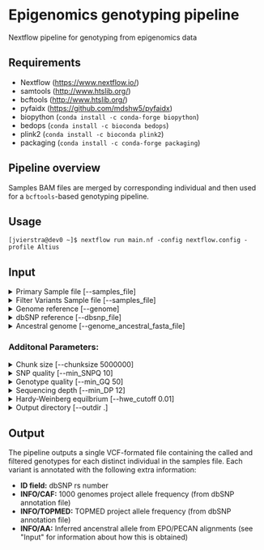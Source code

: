 # Epigenomics genotyping pipeline

Nextflow pipeline for genotyping from epigenomics data

## Requirements
- Nextflow (https://www.nextflow.io/)
- samtools (http://www.htslib.org/)
- bcftools (http://www.htslib.org/)
- pyfaidx (https://github.com/mdshw5/pyfaidx)
- biopython (`conda install -c conda-forge biopython`)
- bedops (`conda install -c bioconda bedops`)
- plink2 (`conda install -c bioconda plink2`)
- packaging (`conda install -c conda-forge packaging`)

## Pipeline overview

Samples BAM files are merged by corresponding individual and then used for a ``bcftools``-based genotyping pipeline.

## Usage
```
[jvierstra@dev0 ~]$ nextflow run main.nf -config nextflow.config -profile Altius
```

## Input

<details><summary>Primary Sample file [--samples_file]</summary>
<p></p>
<p>
A tab-delimited file containing information about each sample. The file must contain a header and the following columns (other columns are permitted and ignored):

- **indiv_id**: Individual identifier for each sample; many samples can refer to one individual (if running for TF ChIPseq use the TF name)
- **bam_file**: Absolute path the BAM-formated file
- **ln_number**: Individual identifier for each file (if running for TF ChIPseq use the ENCODE dataset ID with the replicate number)
</p>
</details>

<details><summary>Filter Variants Sample file [--samples_file]</summary>
<p></p>
<p>
A tab-delimited file containing information about each sample. The file must contain a header and the following columns (other columns are permitted and ignored):

- **indiv_id**: Individual identifier for each sample; many samples can refer to one individual (if running for TF ChIPseq use the TF name)
- **cell_type**: Cell type or ENCODE accession number
- **hotspots_file**: Peak call file in BED format
</p>
</details>


<details><summary>Genome reference [--genome]</summary>
<p></p>
Reference genome file types:

  - `.fa`
  - `.nuclear.txt` (example in `supplemental_files` directory)
  - `.chrom_sizes`
  - BWA indexed (use the same prefix as for the `.fa` file)
<p></p>
</details>

<details><summary>dbSNP reference [--dbsnp_file]</summary>
<p></p>
Find the latest release of the dbSNP reference [here](https://ftp.ncbi.nlm.nih.gov/snp/latest_release/VCF/GCF_000001405.39.gz)
<p></p>
</details>

<details><summary>Ancestral genome [--genome_ancestral_fasta_file]</summary>
<p></p>
Ancestral genome file. Latest for GRCh38 available [here](http://ftp.ensembl.org/pub/release-86/fasta/ancestral_alleles/homo_sapiens_ancestor_GRCh38_e86.tar.gz)
<p></p>
</details>

### Additonal Parameters:
<details><summary>Chunk size [--chunksize 5000000]</summary>
<p></p>
<p>Specificies the size (in base-pairs) to use when dividing the genome into chunks for parallel processing.</p>
</details>

<details><summary>SNP quality [--min_SNPQ 10]</summary>
<p></p>
<p>Filter variants with poor quality</p>
</details>

<details><summary>Genotype quality [--min_GQ 50]</summary>
<p></p>
<p>Set genotype for an individual to ./. (missing) when genotyping score (FORMAT/GQ) is less than this value.</p>
</details>

<details><summary>Sequencing depth [--min_DP 12]</summary>
<p></p>
<p>Minimum sequencing depth per individual to call heterozygous sites.</p>
</details>

<details><summary>Hardy-Weinberg equilbrium [--hwe_cutoff 0.01]</summary>
<p></p>
<p>Filter variants that are out of Hardy-Weinberg equilibrium (p-value threshold)</p>
</details>

<details><summary>Output directory [--outdir .]</summary>
<p></p>
<p>Specify output directory</p>
</details>


## Output

The pipeline outputs a single VCF-formated file containing the called and filtered genotypes for each distinct individual in the samples file. Each variant is annotated with the following extra information:

- **ID field:** dbSNP rs number
- **INFO/CAF:** 1000 genomes project allele frequency (from dbSNP annotation file)
- **INFO/TOPMED:** TOPMED project allele frequency (from dbSNP annotation file)
- **INFO/AA:** Inferred ancenstral allele from EPO/PECAN alignments (see "Input" for information about how this is obtained)
